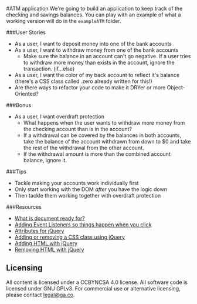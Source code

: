 #ATM application
We're going to build an application to keep track of the checking and savings balances. You can play with an example of what a working version will do in the `exampleATM` folder.

###User Stories
- As a user, I want to deposit money into one of the bank accounts
- As a user, I want to withdraw money from one of the bank accounts
  - Make sure the balance in an account can't go negative. If a user tries to withdraw more money than exists in the account, ignore the transaction. (if...else)
- As a user, I want the color of my back account to reflect it's balance (there's a CSS class called .zero already written for this!)
- Are there ways to refactor your code to make it DRYer or more Object-Oriented?

###Bonus
- As a user, I want overdraft protection
  - What happens when the user wants to withdraw more money from the checking account than is in the account? 
  - If a withdrawal can be covered by the balances in both accounts, take the balance of the account withdrawn from down to $0 and take the rest of the withdrawal from the other account.
  - If the withdrawal amount is more than the combined account balance, ignore it.

###Tips
* Tackle making your accounts work individually first
* Only start working with the DOM _after_ you have the logic down
* Then tackle them working together with overdraft protection


###Resources
* [What is document ready for?](https://api.jquery.com/ready/)
* [Adding Event Listeners so things happen when you click](https://api.jquery.com/category/events/)
* [Attributes for jQuery](https://api.jquery.com/category/attributes/)
* [Adding or removing a CSS class using jQuery](https://api.jquery.com/category/css/)
* [Adding HTML with jQuery](http://api.jquery.com/category/manipulation/dom-insertion-inside/)
* [Removing HTML with jQuery](https://api.jquery.com/category/manipulation/dom-removal/)

## Licensing
All content is licensed under a CC­BY­NC­SA 4.0 license.
All software code is licensed under GNU GPLv3. For commercial use or alternative licensing, please contact legal@ga.co.

